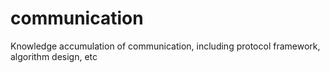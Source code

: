# communication
Knowledge accumulation of communication, including protocol framework, algorithm design, etc
